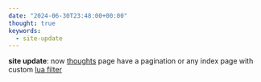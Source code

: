 ```yaml
---
date: "2024-06-30T23:48:00+00:00"
thought: true
keywords:
  - site-update
---
```


**site update**: now [thoughts](https://maw.sh/thoughts) page have a pagination
or any index page with custom [lua filter](https://github.com/22mahmoud/maw.sh/blob/master/filters/pagination.lua)

